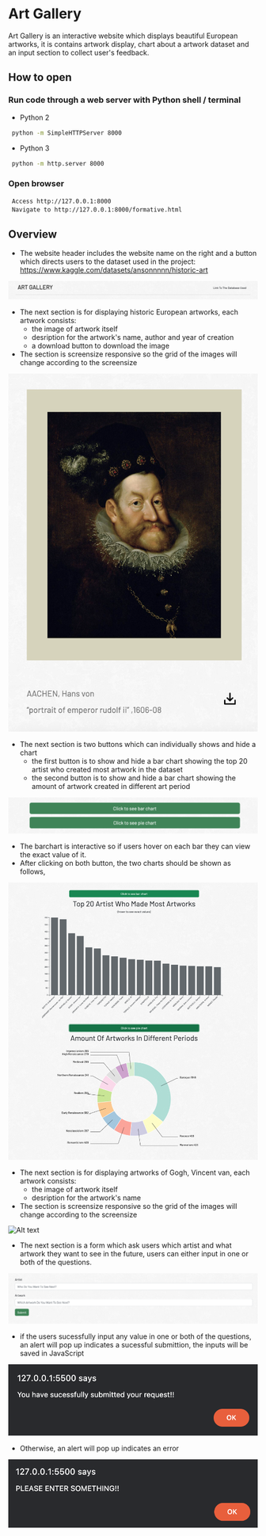 # Art Gallery 
Art Gallery is an interactive website which displays beautiful European artworks, it is contains artwork display, chart about a artwork dataset and an input section to collect user's feedback.

## How to open
### Run code through a web server with Python shell / terminal
- Python 2
```bash
 python -m SimpleHTTPServer 8000
```
- Python 3
```bash
 python -m http.server 8000
```
###  Open browser
```bash
 Access http://127.0.0.1:8000
 Navigate to http://127.0.0.1:8000/formative.html
```

## Overview
- The website header includes the website name on the right and a button which directs users to the dataset used in the project: https://www.kaggle.com/datasets/ansonnnnn/historic-art

![Alt text](/image/header.png?raw=true "Optional Title")

- The next section is for displaying historic European artworks, each artwork consists:
  - the image of artwork itself
  - desription for the artwork's name, author and year of creation
  - a download button to download the image 
- The section is screensize responsive so the grid of the images will change according to the screensize

![Alt text](/image/image.png?raw=true "Optional Title")

- The next section is two buttons which can individually shows and hide a chart 
  - the first button is to show and hide a bar chart showing the top 20 artist who created most artwork in the dataset
  - the second button is to show and hide a bar chart showing the amount of artwork created in different art period 

![Alt text](/image/buttons.png?raw=true "Optional Title")

- The barchart is interactive so if users hover on each bar they can view the exact value of it.
- After clicking on both button, the two charts should be shown as follows,

![Alt text](/image/charts.png?raw=true "Optional Title")

- The next section is for displaying artworks of Gogh, Vincent van, each artwork consists:
  - the image of artwork itself
  - desription for the artwork's name
- The section is screensize responsive so the grid of the images will change according to the screensize

![Alt text](/image/van_gogh.png?raw=true "Optional Title")

- The next section is a form which ask users which artist and what artwork they want to see in the future, users can either input in one or both of the questions.

![Alt text](/image/input.png?raw=true "Optional Title")
- if the users sucessfully input any value in one or both of the questions, an alert will pop up indicates a sucessful submittion, the inputs will be saved in JavaScript

![Alt text](/image/sucess.png?raw=true "Optional Title")

- Otherwise, an alert will pop up indicates an error

![Alt text](/image/error.png?raw=true "Optional Title")